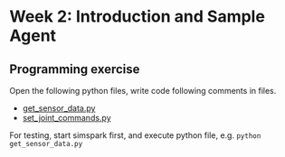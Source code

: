 # Week 2: Introduction and Sample Agent



## Programming exercise
Open the following python files, write code following comments in files.

* [get_sensor_data.py](./get_sensor_data.py)
* [set_joint_commands.py](./set_joint_commands.py)

For testing, start simspark first, and execute python file, e.g. ```python get_sensor_data.py```


